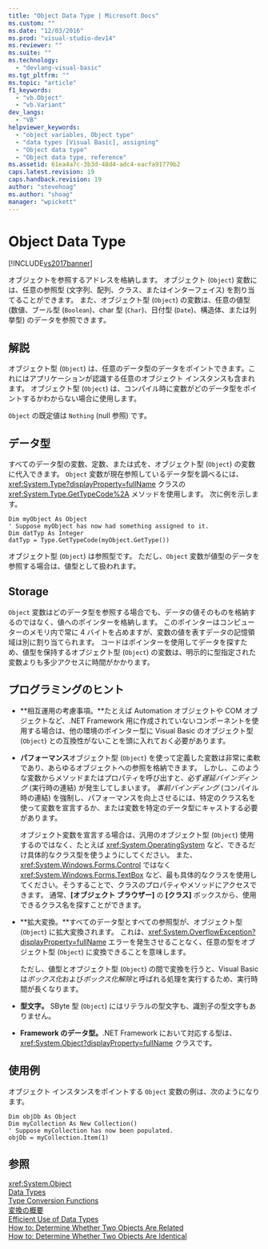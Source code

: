 ```yaml
---
title: "Object Data Type | Microsoft Docs"
ms.custom: ""
ms.date: "12/03/2016"
ms.prod: "visual-studio-dev14"
ms.reviewer: ""
ms.suite: ""
ms.technology: 
  - "devlang-visual-basic"
ms.tgt_pltfrm: ""
ms.topic: "article"
f1_keywords: 
  - "vb.Object"
  - "vb.Variant"
dev_langs: 
  - "VB"
helpviewer_keywords: 
  - "object variables, Object type"
  - "data types [Visual Basic], assigning"
  - "Object data type"
  - "Object data type, reference"
ms.assetid: 61ea4a7c-3b3d-48d4-adc4-eacfa91779b2
caps.latest.revision: 19
caps.handback.revision: 19
author: "stevehoag"
ms.author: "shoag"
manager: "wpickett"
---
```

# Object Data Type
[!INCLUDE[vs2017banner](../../../csharp/includes/vs2017banner.md)]

オブジェクトを参照するアドレスを格納します。  オブジェクト \(`Object`\) 変数には、任意の参照型 \(文字列、配列、クラス、またはインターフェイス\) を割り当てることができます。  また、オブジェクト型 \(`Object`\) の変数は、任意の値型 \(数値、ブール型 \(`Boolean`\)、char 型 \(`Char`\)、日付型 \(`Date`\)、構造体、または列挙型\) のデータを参照できます。  
  
## 解説  
 オブジェクト型 \(`Object`\) は、任意のデータ型のデータをポイントできます。これにはアプリケーションが認識する任意のオブジェクト インスタンスも含まれます。  オブジェクト型 \(`Object`\) は、コンパイル時に変数がどのデータ型をポイントするかわからない場合に使用します。  
  
 `Object` の既定値は `Nothing` \(null 参照\) です。  
  
## データ型  
 すべてのデータ型の変数、定数、または式を、オブジェクト型 \(`Object`\) の変数に代入できます。  `Object` 変数が現在参照しているデータ型を調べるには、<xref:System.Type?displayProperty=fullName> クラスの <xref:System.Type.GetTypeCode%2A> メソッドを使用します。  次に例を示します。  
  
```  
Dim myObject As Object  
' Suppose myObject has now had something assigned to it.  
Dim datTyp As Integer  
datTyp = Type.GetTypeCode(myObject.GetType())  
```  
  
 オブジェクト型 \(`Object`\) は参照型です。  ただし、`Object` 変数が値型のデータを参照する場合は、値型として扱われます。  
  
## Storage  
 `Object` 変数はどのデータ型を参照する場合でも、データの値そのものを格納するのではなく、値へのポインターを格納します。  このポインターはコンピューターのメモリ内で常に 4 バイトを占めますが、変数の値を表すデータの記憶領域は別に割り当てられます。  コードはポインターを使用してデータを探すため、値型を保持するオブジェクト型 \(`Object`\) の変数は、明示的に型指定された変数よりも多少アクセスに時間がかかります。  
  
## プログラミングのヒント  
  
-   **相互運用の考慮事項。**たとえば Automation オブジェクトや COM オブジェクトなど、.NET Framework 用に作成されていないコンポーネントを使用する場合は、他の環境のポインター型に Visual Basic のオブジェクト型 \(`Object`\) との互換性がないことを頭に入れておく必要があります。  
  
-   **パフォーマンス**オブジェクト型 \(`Object`\) を使って定義した変数は非常に柔軟であり、あらゆるオブジェクトへの参照を格納できます。  しかし、このような変数からメソッドまたはプロパティを呼び出すと、必ず*遅延バインディング* \(実行時の連結\) が発生してしまいます。  *事前バインディング* \(コンパイル時の連結\) を強制し、パフォーマンスを向上させるには、特定のクラス名を使って変数を宣言するか、または変数を特定のデータ型にキャストする必要があります。  
  
     オブジェクト変数を宣言する場合は、汎用のオブジェクト型 \(`Object`\) 使用するのではなく、たとえば <xref:System.OperatingSystem> など、できるだけ具体的なクラス型を使うようにしてください。  また、<xref:System.Windows.Forms.Control> ではなく <xref:System.Windows.Forms.TextBox> など、最も具体的なクラスを使用してください。そうすることで、クラスのプロパティやメソッドにアクセスできます。  通常、**\[オブジェクト ブラウザー\]** の **\[クラス\]** ボックスから、使用できるクラス名を探すことができます。  
  
-   **拡大変換。**すべてのデータ型とすべての参照型が、オブジェクト型 \(`Object`\) に拡大変換されます。  これは、<xref:System.OverflowException?displayProperty=fullName> エラーを発生させることなく、任意の型をオブジェクト型 \(`Object`\) に変換できることを意味します。  
  
     ただし、値型とオブジェクト型 \(`Object`\) の間で変換を行うと、Visual Basic は*ボックス化*および*ボックス化解除*と呼ばれる処理を実行するため、実行時間が長くなります。  
  
-   **型文字。** SByte 型 \(`Object`\) にはリテラルの型文字も、識別子の型文字もありません。  
  
-   **Framework のデータ型。**.NET Framework において対応する型は、<xref:System.Object?displayProperty=fullName> クラスです。  
  
## 使用例  
 オブジェクト インスタンスをポイントする `Object` 変数の例は、次のようになります。  
  
```  
Dim objDb As Object  
Dim myCollection As New Collection()  
' Suppose myCollection has now been populated.  
objDb = myCollection.Item(1)  
```  
  
## 参照  
 <xref:System.Object>   
 [Data Types](../../../visual-basic/language-reference/data-types/data-type-summary.md)   
 [Type Conversion Functions](../../../visual-basic/language-reference/functions/type-conversion-functions.md)   
 [変換の概要](../../../visual-basic/language-reference/keywords/conversion-summary.md)   
 [Efficient Use of Data Types](../../../visual-basic/programming-guide/language-features/data-types/efficient-use-of-data-types.md)   
 [How to: Determine Whether Two Objects Are Related](../../../visual-basic/programming-guide/language-features/variables/how-to-determine-whether-two-objects-are-related.md)   
 [How to: Determine Whether Two Objects Are Identical](../../../visual-basic/programming-guide/language-features/variables/how-to-determine-whether-two-objects-are-identical.md)